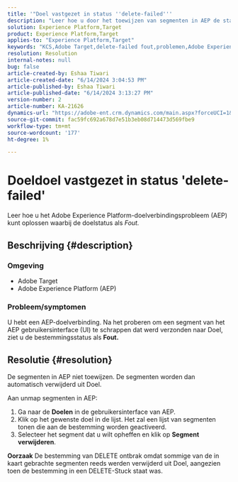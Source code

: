 ```yaml
---
title: '"Doel vastgezet in status ''delete-failed'''
description: "Leer hoe u door het toewijzen van segmenten in AEP de statusfout 'delete-failed' kunt oplossen."
solution: Experience Platform,Target
product: Experience Platform,Target
applies-to: "Experience Platform,Target"
keywords: "KCS,Adobe Target,delete-failed fout,problemen,Adobe Experience Platform,delete segmenten,AEP"
resolution: Resolution
internal-notes: null
bug: false
article-created-by: Eshaa Tiwari
article-created-date: "6/14/2024 3:04:53 PM"
article-published-by: Eshaa Tiwari
article-published-date: "6/14/2024 3:13:27 PM"
version-number: 2
article-number: KA-21626
dynamics-url: "https://adobe-ent.crm.dynamics.com/main.aspx?forceUCI=1&pagetype=entityrecord&etn=knowledgearticle&id=11d20d70-5f2a-ef11-840a-6045bd029b18"
source-git-commit: fac59fc692a678d7e51b3eb08d714473d569fbe9
workflow-type: tm+mt
source-wordcount: '177'
ht-degree: 1%

---
```


# Doeldoel vastgezet in status &#39;delete-failed&#39;


Leer hoe u het Adobe Experience Platform-doelverbindingsprobleem (AEP) kunt oplossen waarbij de doelstatus als *Fout.*

## Beschrijving {#description}


### Omgeving

- Adobe Target
- Adobe Experience Platform (AEP)


### Probleem/symptomen

U hebt een AEP-doelverbinding. Na het proberen om een segment van het AEP gebruikersinterface (UI) te schrappen dat werd verzonden naar Doel, ziet u de bestemmingsstatus als <b>Fout.</b>


## Resolutie {#resolution}


De segmenten in AEP niet toewijzen. De segmenten worden dan automatisch verwijderd uit Doel.

Aan unmap segmenten in AEP:

1. Ga naar de <b>Doelen</b> in de gebruikersinterface van AEP.
2. Klik op het gewenste doel in de lijst. Het zal een lijst van segmenten tonen die aan de bestemming worden geactiveerd.
3. Selecteer het segment dat u wilt opheffen en klik op <b>Segment verwijderen</b>.

<b>Oorzaak</b>
De bestemming van DELETE ontbrak omdat sommige van de in kaart gebrachte segmenten reeds werden verwijderd uit Doel, aangezien toen de bestemming in een DELETE-Stuck staat was.
